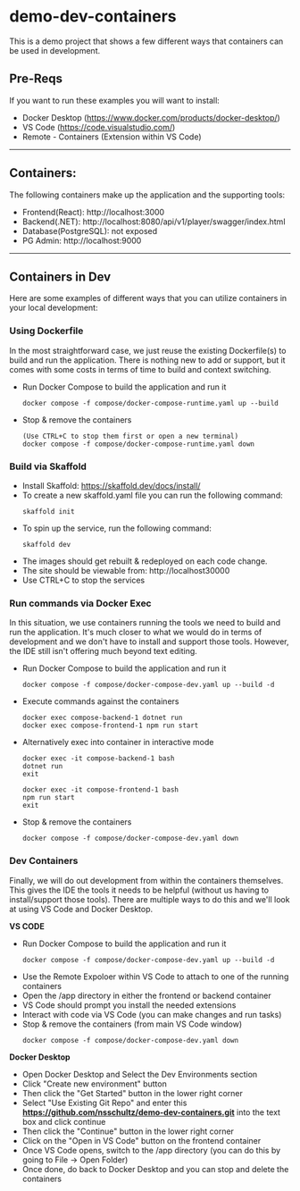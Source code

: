 # demo-dev-containers
This is a demo project that shows a few different ways that containers can be used in development.

## Pre-Reqs
If you want to run these examples you will want to install:
* Docker Desktop (https://www.docker.com/products/docker-desktop/)
* VS Code (https://code.visualstudio.com/)
* Remote - Containers (Extension within VS Code)

---
## Containers:
The following containers make up the application and the supporting tools:
* Frontend(React): http://localhost:3000
* Backend(.NET): http://localhost:8080/api/v1/player/swagger/index.html
* Database(PostgreSQL): not exposed
* PG Admin: http://localhost:9000

---
## Containers in Dev
Here are some examples of different ways that you can utilize containers in your local development:

### Using Dockerfile
In the most straightforward case, we just reuse the existing Dockerfile(s) to build and run the application. There is nothing new to add or support, but it comes with some costs in terms of time to build and context switching.
* Run Docker Compose to build the application and run it
  ```
  docker compose -f compose/docker-compose-runtime.yaml up --build
  ```
* Stop & remove the containers
  ```
  (Use CTRL+C to stop them first or open a new terminal)
  docker compose -f compose/docker-compose-runtime.yaml down
  ```

### Build via Skaffold
* Install Skaffold: https://skaffold.dev/docs/install/
* To create a new skaffold.yaml file you can run the following command:
  ```
  skaffold init
  ```
* To spin up the service, run the following command:
  ```
  skaffold dev
  ```
* The images should get rebuilt & redeployed on each code change.
* The site should be viewable from: http://localhost30000
* Use CTRL+C to stop the services

### Run commands via Docker Exec
In this situation, we use containers running the tools we need to build and run the application. It's much closer to what we would do in terms of development and we don't have to install and support those tools. However, the IDE still isn't offering much beyond text editing.
* Run Docker Compose to build the application and run it
  ```
  docker compose -f compose/docker-compose-dev.yaml up --build -d
  ```
* Execute commands against the containers
  ```
  docker exec compose-backend-1 dotnet run
  docker exec compose-frontend-1 npm run start
  ```
* Alternatively exec into container in interactive mode
  ```
  docker exec -it compose-backend-1 bash
  dotnet run
  exit

  docker exec -it compose-frontend-1 bash
  npm run start
  exit
  ```
* Stop & remove the containers
  ```
  docker compose -f compose/docker-compose-dev.yaml down
  ```

### Dev Containers
Finally, we will do out development from within the containers themselves. This gives the IDE the tools it needs to be helpful (without us having to install/support those tools). There are multiple ways to do this and we'll look at using VS Code and Docker Desktop.

**VS CODE**
* Run Docker Compose to build the application and run it
  ```
  docker compose -f compose/docker-compose-dev.yaml up --build -d
  ```
* Use the Remote Expoloer within VS Code to attach to one of the running containers
* Open the /app directory in either the frontend or backend container
* VS Code should prompt you install the needed extensions
* Interact with code via VS Code (you can make changes and run tasks)
* Stop & remove the containers (from main VS Code window)
  ```
  docker compose -f compose/docker-compose-dev.yaml down
  ```

**Docker Desktop**
* Open Docker Desktop and Select the Dev Environments section
* Click "Create new environment" button
* Then click the "Get Started" button in the lower right corner
* Select "Use Existing Git Repo" and enter this **https://github.com/nsschultz/demo-dev-containers.git** into the text box and click continue
* Then click the "Continue" button in the lower right corner
* Click on the "Open in VS Code" button on the frontend container
* Once VS Code opens, switch to the /app directory (you can do this by going to File -> Open Folder)
* Once done, do back to Docker Desktop and you can stop and delete the containers
